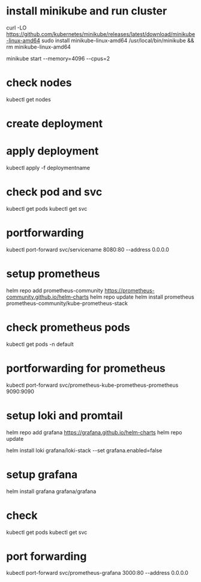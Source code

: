 # install minikube and run cluster

curl -LO https://github.com/kubernetes/minikube/releases/latest/download/minikube-linux-amd64
sudo install minikube-linux-amd64 /usr/local/bin/minikube && rm minikube-linux-amd64

minikube start --memory=4096 --cpus=2

# check nodes 

kubectl get nodes

# create deployment

# apply deployment 
kubectl apply -f deploymentname

# check pod and svc

kubectl get pods
kubectl get svc

# portforwarding 
kubectl port-forward svc/servicename 8080:80 --address 0.0.0.0

# setup prometheus
helm repo add prometheus-community https://prometheus-community.github.io/helm-charts
helm repo update
helm install prometheus prometheus-community/kube-prometheus-stack

# check prometheus pods
kubectl get pods -n default

# portforwarding for prometheus
kubectl port-forward svc/prometheus-kube-prometheus-prometheus 9090:9090

# setup loki and promtail
helm repo add grafana https://grafana.github.io/helm-charts
helm repo update

helm install loki grafana/loki-stack --set grafana.enabled=false

# setup grafana 
helm install grafana grafana/grafana

# check 
kubectl get pods
kubectl get svc

# port forwarding
kubectl port-forward svc/prometheus-grafana 3000:80 --address 0.0.0.0



